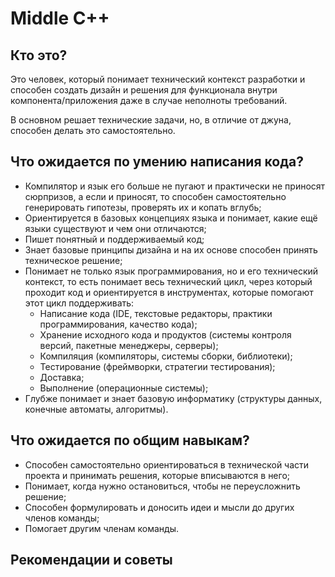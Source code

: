 # Middle C++

## Кто это?

Это человек, который понимает технический контекст разработки и способен создать дизайн и решения для функционала внутри компонента/приложения даже в случае неполноты требований. 

В основном решает технические задачи, но, в отличие от джуна, способен делать это самостоятельно.

## Что ожидается по умению написания кода?

- Компилятор и язык его больше не пугают и практически не приносят сюрпризов, а если и приносят, то способен самостоятельно генерировать гипотезы, проверять их и копать вглубь;
- Ориентируется в базовых концепциях языка и понимает, какие ещё языки существуют и чем они отличаются;
- Пишет понятный и поддерживаемый код;
- Знает базовые принципы дизайна и на их основе способен принять техническое решение;
- Понимает не только язык программирования, но и его технический контекст, то есть понимает весь технический цикл, через который проходит код и ориентируется в инструментах, которые помогают этот цикл поддерживать:
    - Написание кода (IDE, текстовые редакторы, практики программирования, качество кода);
    - Хранение исходного кода и продуктов (системы контроля версий, пакетные менеджеры, серверы);
    - Компиляция (компиляторы, системы сборки, библиотеки);
    - Тестирование (фреймворки, стратегии тестирования);
    - Доставка;
    - Выполнение (операционные системы);
- Глубже понимает и знает базовую информатику (структуры данных, конечные автоматы, алгоритмы).

## Что ожидается по общим навыкам?

- Способен самостоятельно ориентироваться в технической части проекта и принимать решения, которые вписываются в него;
- Понимает, когда нужно остановиться, чтобы не переусложнить решение;
- Способен формулировать и доносить идеи и мысли до других членов команды;
- Помогает другим членам команды.

## Рекомендации и советы
